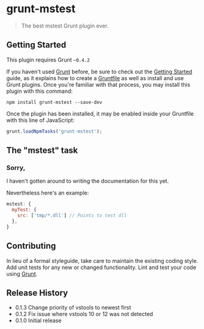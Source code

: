 # grunt-mstest

> The best mstest Grunt plugin ever.

## Getting Started
This plugin requires Grunt `~0.4.2`

If you haven't used [Grunt](http://gruntjs.com/) before, be sure to check out the [Getting Started](http://gruntjs.com/getting-started) guide, as it explains how to create a [Gruntfile](http://gruntjs.com/sample-gruntfile) as well as install and use Grunt plugins. Once you're familiar with that process, you may install this plugin with this command:

```shell
npm install grunt-mstest --save-dev
```

Once the plugin has been installed, it may be enabled inside your Gruntfile with this line of JavaScript:

```js
grunt.loadNpmTasks('grunt-mstest');
```

## The "mstest" task

### Sorry,
I haven't gotten around to writing the documentation for this yet. 

Nevertheless here's an example:

```javascript
mstest: {
  myTest: {
    src: ['tmp/*.dll'] // Points to test dll
  },
}
```


## Contributing
In lieu of a formal styleguide, take care to maintain the existing coding style. Add unit tests for any new or changed functionality. Lint and test your code using [Grunt](http://gruntjs.com/).

## Release History
- 0.1.3 Change priority of vstools to newest first
- 0.1.2 Fix issue where vstools 10 or 12 was not detected
- 0.1.0 Initial release

